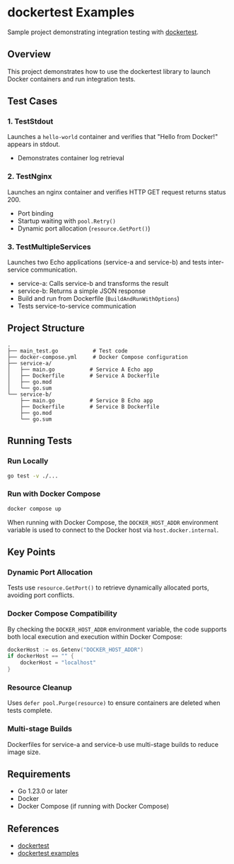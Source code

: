 # dockertest Examples

Sample project demonstrating integration testing with [dockertest](https://github.com/ory/dockertest).

## Overview

This project demonstrates how to use the dockertest library to launch Docker containers and run integration tests.

## Test Cases

### 1. TestStdout
Launches a `hello-world` container and verifies that "Hello from Docker!" appears in stdout.
- Demonstrates container log retrieval

### 2. TestNginx
Launches an nginx container and verifies HTTP GET request returns status 200.
- Port binding
- Startup waiting with `pool.Retry()`
- Dynamic port allocation (`resource.GetPort()`)

### 3. TestMultipleServices
Launches two Echo applications (service-a and service-b) and tests inter-service communication.
- service-a: Calls service-b and transforms the result
- service-b: Returns a simple JSON response
- Build and run from Dockerfile (`BuildAndRunWithOptions`)
- Tests service-to-service communication

## Project Structure

```
.
├── main_test.go           # Test code
├── docker-compose.yml     # Docker Compose configuration
├── service-a/
│   ├── main.go           # Service A Echo app
│   ├── Dockerfile        # Service A Dockerfile
│   ├── go.mod
│   └── go.sum
└── service-b/
    ├── main.go           # Service B Echo app
    ├── Dockerfile        # Service B Dockerfile
    ├── go.mod
    └── go.sum
```

## Running Tests

### Run Locally

```bash
go test -v ./...
```

### Run with Docker Compose

```bash
docker compose up
```

When running with Docker Compose, the `DOCKER_HOST_ADDR` environment variable is used to connect to the Docker host via `host.docker.internal`.

## Key Points

### Dynamic Port Allocation
Tests use `resource.GetPort()` to retrieve dynamically allocated ports, avoiding port conflicts.

### Docker Compose Compatibility
By checking the `DOCKER_HOST_ADDR` environment variable, the code supports both local execution and execution within Docker Compose:

```go
dockerHost := os.Getenv("DOCKER_HOST_ADDR")
if dockerHost == "" {
    dockerHost = "localhost"
}
```

### Resource Cleanup
Uses `defer pool.Purge(resource)` to ensure containers are deleted when tests complete.

### Multi-stage Builds
Dockerfiles for service-a and service-b use multi-stage builds to reduce image size.

## Requirements

- Go 1.23.0 or later
- Docker
- Docker Compose (if running with Docker Compose)

## References

- [dockertest](https://github.com/ory/dockertest)
- [dockertest examples](https://github.com/ory/dockertest/tree/v3/examples)